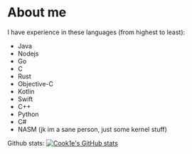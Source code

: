 # About me
I have experience in these languages (from highest to least):
* Java
* Nodejs
* Go
* C
* Rust
* Objective-C
* Kotlin
* Swift
* C++
* Python
* C#
* NASM (jk im a sane person, just some kernel stuff)

Github stats:
[![Cook1e's GitHub stats](https://github-readme-stats.vercel.app/api?username=legendary-cookie)](https://github.com/anuraghazra/github-readme-stats)
